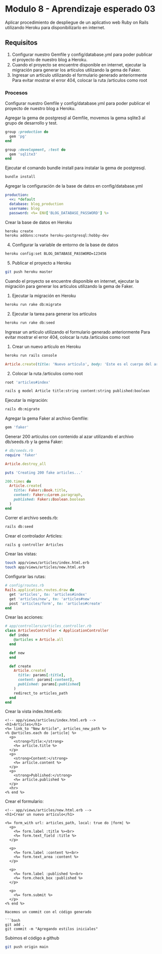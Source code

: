 # Modulo 8 - Aprendizaje esperado 03

Aplicar procedimiento de despliegue de un aplicativo web Ruby on Rails utilizando Heroku para disponibilizarlo en internet.

## Requisitos

1. Configurar nuestro Gemfile y config/database.yml para poder publicar el proyecto de nuestro blog a Heroku.
2. Cuando el proyecto se encuentre disponible en internet, ejecutar la migración para generar los artículos utilizando la gema de Faker.
3. Ingresar un artículo utilizando el formulario generado anteriormente Para evitar mostrar el error 404, colocar la ruta /articulos como root

### Procesos

Configurar nuestro Gemfile y config/database.yml para poder publicar el proyecto de nuestro blog a Heroku.

Agregar la gema de postgresql al Gemfile, movemos la gema sqlite3 al grupo de desarrollo y test.

```ruby
group :production do
  gem 'pg'
end

group :development, :test do
  gem 'sqlite3'
end
```

Ejecutar el comando bundle install para instalar la gema de postgresql.

```bash
bundle install
```

Agregar la configuración de la base de datos en config/database.yml

```yml
production:
  <<: *default
  database: blog_production
  username: blog
  password: <%= ENV['BLOG_DATABASE_PASSWORD'] %>
```

Crear la base de datos en Heroku

```bash
heroku create
heroku addons:create heroku-postgresql:hobby-dev
```

4. Configurar la variable de entorno de la base de datos

```bash
heroku config:set BLOG_DATABASE_PASSWORD=123456
```

5. Publicar el proyecto a Heroku

```bash
git push heroku master
```

Cuando el proyecto se encuentre disponible en internet, ejecutar la migración para generar los artículos utilizando la gema de Faker.

1. Ejecutar la migración en Heroku

```bash
heroku run rake db:migrate
```

2. Ejecutar la tarea para generar los artículos

```bash
heroku run rake db:seed
```

Ingresar un artículo utilizando el formulario generado anteriormente Para evitar mostrar el error 404, colocar la ruta /articulos como root

1. Crear un nuevo artículo en Heroku

```bash
heroku run rails console
```

```ruby
Article.create(title: 'Nuevo artículo', body: 'Este es el cuerpo del artículo')
```

2. Colocar la ruta /articulos como root

```ruby
root 'articles#index'
```



```bash
rails g model Article title:string content:string published:boolean
```

Ejecutar la migración:

```bash
rails db:migrate
```

Agregar la gema Faker al archivo Gemfile:

```ruby
gem 'faker'
```

Generar 200 artículos con contenido al azar utilizando el archivo db/seeds.rb y la gema Faker:

```ruby
# db/seeds.rb
require 'faker'

Article.destroy_all

puts 'Creating 200 fake articles...'

200.times do
  Article.create(
    title: Faker::Book.title,
    content: Faker::Lorem.paragraph,
    published: Faker::Boolean.boolean
  )
end
```

Correr el archivo seeds.rb:

```bash
rails db:seed
```

Crear el controlador Articles:

```bash
rails g controller Articles
```

Crear las vistas:

```bash
touch app/views/articles/index.html.erb
touch app/views/articles/new.html.erb
```

Configurar las rutas:

```ruby
# config/routes.rb
Rails.application.routes.draw do
  get 'articles', to: 'articles#index'
  get 'articles/new', to: 'articles#new'
  post 'articles/form', to: 'articles#create'
end
```

Crear las acciones:

```ruby
# app/controllers/articles_controller.rb
class ArticlesController < ApplicationController
  def index
    @articles = Article.all
  end

  def new
  end

  def create
    Article.create(
      title: params[:title],
      content: params[:content],
      published: params[:published]
    )
    redirect_to articles_path
  end
end
```

Crear la vista index.html.erb:

```erb
<!-- app/views/articles/index.html.erb -->
<h1>Articles</h1>
<%= link_to "New Article", articles_new_path %>
<% @articles.each do |article| %>
  <p>
    <strong>Title:</strong>
    <%= article.title %>
  </p>
  <p>
    <strong>Content:</strong>
    <%= article.content %>
  </p>
  <p>
    <strong>Published:</strong>
    <%= article.published %>
  </p>
  <hr>
<% end %>
```

Crear el formulario:

```erb
<!-- app/views/articles/new.html.erb -->
<h1>Crear un nuevo artículo</h1>

<%= form_with url: articles_path, local: true do |form| %>
  <p>
    <%= form.label :title %><br>
    <%= form.text_field :title %>
  </p>

  <p>
    <%= form.label :content %><br>
    <%= form.text_area :content %>
  </p>

  <p>
    <%= form.label :published %><br>
    <%= form.check_box :published %>
  </p>

  <p>
    <%= form.submit %>
  </p>
<% end %>

Hacemos un commit con el código generado

```bash
git add .
git commit -m "Agregando estilos iniciales"
```

Subimos el código a github

```bash
git push origin main
```
